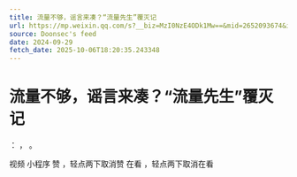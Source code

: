```yaml
---
title: 流量不够，谣言来凑？“流量先生”覆灭记
url: https://mp.weixin.qq.com/s?__biz=MzI0NzE4ODk1Mw==&mid=2652093674&idx=2&sn=65c868e8d37b33352c644f761e3a8ade
source: Doonsec's feed
date: 2024-09-29
fetch_date: 2025-10-06T18:20:35.243348
---
```


# 流量不够，谣言来凑？“流量先生”覆灭记

：
，
。

视频
小程序
赞
，轻点两下取消赞
在看
，轻点两下取消在看
